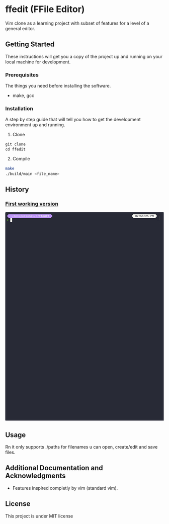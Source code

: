 # ffedit (FFile Editor) 

Vim clone as a learning project with subset of features for a level of a general editor.

## Getting Started

These instructions will get you a copy of the project up and running on your
local machine for development.

### Prerequisites

The things you need before installing the software.

* make, gcc 

### Installation

A step by step guide that will tell you how to get the development environment up and running.

1. Clone
```
git clone 
cd ffedit
```

2. Compile
```bash
make
./build/main <file_name>
```

## History 

###  [First working version](https://github.com/Abishevs/ffedit/commit/322926b2362d3e16c83a17ebc3fcb4fccbf91d94)
![](https://github.com/Abishevs/ffedit/blob/322926b2362d3e16c83a17ebc3fcb4fccbf91d94/static/ffedit1.gif)

## Usage

Rn it only supports ./paths for filenames
u can open, create/edit and save files.

## Additional Documentation and Acknowledgments

* Features inspired completly by vim (standard vim). 

## License
This project is under MIT license
